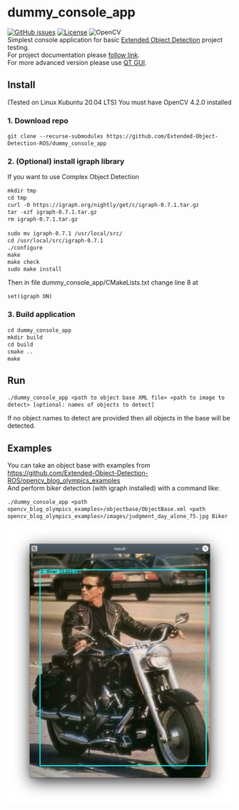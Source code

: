 # dummy_console_app

[![GitHub issues](https://img.shields.io/github/issues/Extended-Object-Detection-ROS/dummy_console_app.svg)](https://github.com/Extended-Object-Detection-ROS/dummy_console_app/issues) [![License](https://img.shields.io/badge/License-BSD%203--Clause-blue.svg)](https://opensource.org/licenses/BSD-3-Clause) ![OpenCV](https://img.shields.io/badge/opencv-4.2.0-blue)  
Simplest console application for basic [Extended Object Detection](https://github.com/Extended-Object-Detection-ROS) project testing.  
For project documentation please [follow link](https://github.com/Extended-Object-Detection-ROS/wiki_english/wiki).  
For more advanced version please use [QT GUI](https://github.com/Extended-Object-Detection-ROS/qt_gui_eod).

## Install 
(Tested on Linux Kubuntu 20.04 LTS)
You must have OpenCV 4.2.0 installed
### 1. Download repo
```
git clone --recurse-submodules https://github.com/Extended-Object-Detection-ROS/dummy_console_app
```

### 2. (Optional) install igraph library
If you want to use Complex Object Detection
```
mkdir tmp
cd tmp
curl -O https://igraph.org/nightly/get/c/igraph-0.7.1.tar.gz
tar -xzf igraph-0.7.1.tar.gz
rm igraph-0.7.1.tar.gz

sudo mv igraph-0.7.1 /usr/local/src/
cd /usr/local/src/igraph-0.7.1
./configure
make
make check
sudo make install
```
Then in file dummy_console_app/CMakeLists.txt change line 8 at
```
set(igraph ON)
```
### 3. Build application
```
cd dummy_console_app
mkdir build
cd build
cmake ..
make
```

## Run
```
./dummy_console_app <path to object base XML file> <path to image to detect> [optional: names of objects to detect]
```
If no object names to detect are provided then all objects in the base will be detected.


## Examples
You can take an object base with examples from https://github.com/Extended-Object-Detection-ROS/opencv_blog_olympics_examples  
And perform biker detection (with igraph installed) with a command like:
```
./dummy_console_app <path opencv_blog_olympics_examples>/objectbase/ObjectBase.xml <path opencv_blog_olympics_examples>/images/judgment_day_alone_75.jpg Biker
```

![filled gui](doc/Biker_detected.png)


